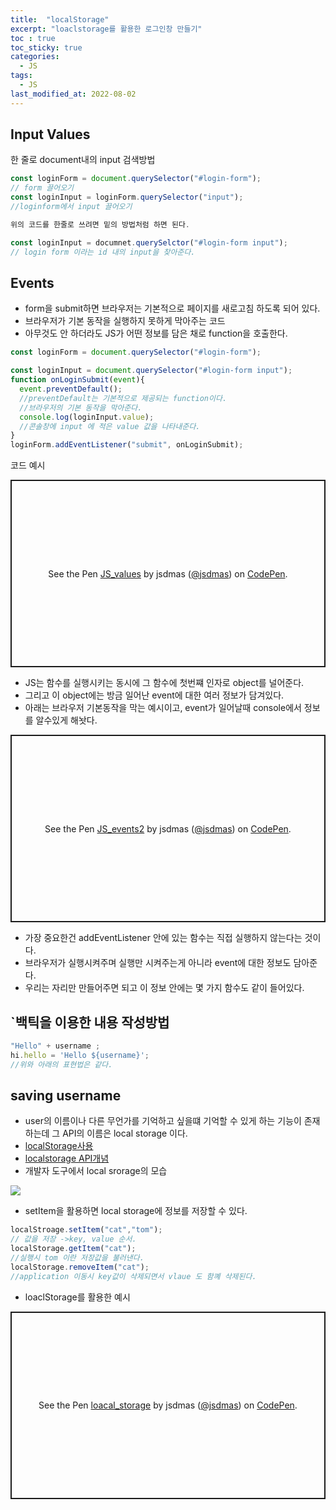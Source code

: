 ```yaml
---
title:  "localStorage"
excerpt: "loaclstorage를 활용한 로그인창 만들기"
toc : true
toc_sticky: true
categories:
  - JS
tags:
  - JS
last_modified_at: 2022-08-02
---
```


## Input Values

한 줄로 document내의 input 검색방법

```js
const loginForm = document.querySelector("#login-form");
// form 끌어오기
const loginInput = loginForm.querySelector("input");
//loginform에서 input 끌어오기

위의 코드를 한줄로 쓰려면 밑의 방법처럼 하면 된다.

const loginInput = documnet.querySelctor("#login-form input");
// login form 이라는 id 내의 input을 찾아준다.
```

## Events

- form을 submit하면 브라우저는 기본적으로 페이지를 새로고침 하도록 되어 있다.
- 브라우저가 기본 동작을 실행하지 못하게 막아주는 코드
- 아무것도 안 하더라도 JS가 어떤 정보를 담은 채로 function을 호출한다.   


```js
const loginForm = document.querySelector("#login-form");

const loginInput = document.querySelector("#login-form input");
function onLoginSubmit(event){
  event.preventDefault();
  //preventDefault는 기본적으로 제공되는 function이다.
  //브라우저의 기본 동작을 막아준다.
  console.log(loginInput.value);
  //콘솔창에 input 에 적은 value 값을 나타내준다.
}
loginForm.addEventListener("submit", onLoginSubmit);

```
코드 예시  

<p class="codepen" data-height="300" data-default-tab="html,result" data-slug-hash="KKoQWME" data-user="jsdmas" style="height: 300px; box-sizing: border-box; display: flex; align-items: center; justify-content: center; border: 2px solid; margin: 1em 0; padding: 1em;">
  <span>See the Pen <a href="https://codepen.io/jsdmas/pen/KKoQWME">
  JS_values</a> by jsdmas (<a href="https://codepen.io/jsdmas">@jsdmas</a>)
  on <a href="https://codepen.io">CodePen</a>.</span>
</p>
<script async src="https://cpwebassets.codepen.io/assets/embed/ei.js"></script>


- JS는 함수를 실행시키는 동시에 그 함수에 첫번쨰 인자로 object를 널어준다.  
- 그리고 이 object에는 방금 일어난 event에 대한 여러 정보가 담겨있다.  
- 아래는 브라우저 기본동작을 막는 예시이고, event가 일어날때 console에서 정보를 알수있게 해놧다.   
  
<p class="codepen" data-height="300" data-default-tab="html,result" data-slug-hash="bGvLoxp" data-user="jsdmas" style="height: 300px; box-sizing: border-box; display: flex; align-items: center; justify-content: center; border: 2px solid; margin: 1em 0; padding: 1em;">
  <span>See the Pen <a href="https://codepen.io/jsdmas/pen/bGvLoxp">
  JS_events2</a> by jsdmas (<a href="https://codepen.io/jsdmas">@jsdmas</a>)
  on <a href="https://codepen.io">CodePen</a>.</span>
</p>
<script async src="https://cpwebassets.codepen.io/assets/embed/ei.js"></script>

- 가장 중요한건 addEventListener 안에 있는 함수는 직접 실행하지 않는다는 것이다.  
- 브라우저가 실행시켜주며 실행만 시켜주는게 아니라 event에 대한 정보도 담아준다.  
- 우리는 자리만 만들어주면 되고 이 정보 안에는 몇 가지 함수도 같이 들어있다.

##  `백틱을 이용한 내용 작성방법


```js
"Hello" + username ;
hi.hello = 'Hello ${username}';
//위와 아래의 표현법은 같다.
```

## saving username

- user의 이름이나 다른 무언가를 기억하고 싶을떄 기억할 수 있게 하는 기능이 존재하는데 그 API의 이름은 local storage 이다.  
- [localStorage사용](https://developer.mozilla.org/ko/docs/Web/API/Window/localStorage)  
- [localstorage API개념](https://developer.mozilla.org/ko/docs/Web/API/Web_Storage_API/Using_the_Web_Storage_API)  
- 개발자 도구에서 local srorage의 모습


![]("https://user-images.githubusercontent.com/105098581/182523099-76a90bd6-6634-4f77-b5ef-c2b2e238682b.png")

- setItem을 활용하면 local storage에 정보를 저장할 수 있다.  

```js
localStroage.setItem("cat","tom");
// 값을 저장 ->key, value 순서.
localStorage.getItem("cat");
//실행시 tom 이란 저장값을 불러낸다.
localStorage.removeItem("cat");
//application 이동시 key값이 삭제되면서 vlaue 도 함꼐 삭제된다.
```

- loaclStorage를 활용한 예시

<p class="codepen" data-height="300" data-default-tab="html,result" data-slug-hash="ZExrPYr" data-user="jsdmas" style="height: 300px; box-sizing: border-box; display: flex; align-items: center; justify-content: center; border: 2px solid; margin: 1em 0; padding: 1em;">
  <span>See the Pen <a href="https://codepen.io/jsdmas/pen/ZExrPYr">
  loacal_storage</a> by jsdmas (<a href="https://codepen.io/jsdmas">@jsdmas</a>)
  on <a href="https://codepen.io">CodePen</a>.</span>
</p>
<script async src="https://cpwebassets.codepen.io/assets/embed/ei.js"></script>
